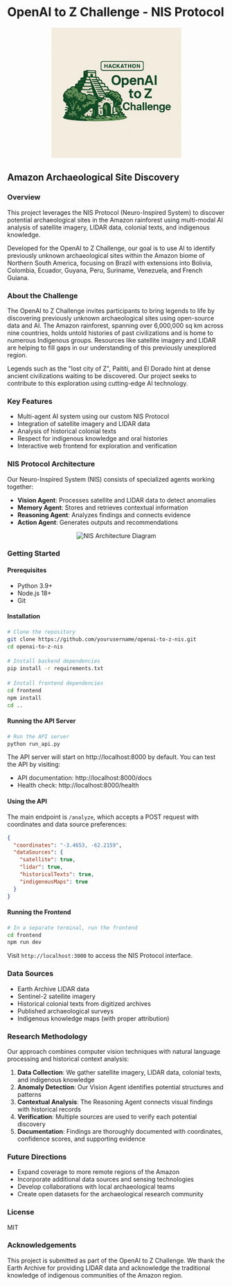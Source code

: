 # OpenAI to Z Challenge - NIS Protocol

<p align="center">
  <img src="src/images/challengelogo.png" alt="OpenAI to Z Challenge Logo" width="300"/>
</p>

## Amazon Archaeological Site Discovery

### Overview
This project leverages the NIS Protocol (Neuro-Inspired System) to discover potential archaeological sites in the Amazon rainforest using multi-modal AI analysis of satellite imagery, LIDAR data, colonial texts, and indigenous knowledge.

Developed for the OpenAI to Z Challenge, our goal is to use AI to identify previously unknown archaeological sites within the Amazon biome of Northern South America, focusing on Brazil with extensions into Bolivia, Colombia, Ecuador, Guyana, Peru, Suriname, Venezuela, and French Guiana.

### About the Challenge
The OpenAI to Z Challenge invites participants to bring legends to life by discovering previously unknown archaeological sites using open-source data and AI. The Amazon rainforest, spanning over 6,000,000 sq km across nine countries, holds untold histories of past civilizations and is home to numerous Indigenous groups. Resources like satellite imagery and LIDAR are helping to fill gaps in our understanding of this previously unexplored region.

Legends such as the "lost city of Z", Paititi, and El Dorado hint at dense ancient civilizations waiting to be discovered. Our project seeks to contribute to this exploration using cutting-edge AI technology.

### Key Features
- Multi-agent AI system using our custom NIS Protocol
- Integration of satellite imagery and LIDAR data
- Analysis of historical colonial texts
- Respect for indigenous knowledge and oral histories
- Interactive web frontend for exploration and verification

### NIS Protocol Architecture
Our Neuro-Inspired System (NIS) consists of specialized agents working together:
- **Vision Agent**: Processes satellite and LIDAR data to detect anomalies
- **Memory Agent**: Stores and retrieves contextual information
- **Reasoning Agent**: Analyzes findings and connects evidence
- **Action Agent**: Generates outputs and recommendations

<p align="center">
  <img src="NIS_Architecture.png" alt="NIS Architecture Diagram" width="600"/>
</p>

### Getting Started

#### Prerequisites
- Python 3.9+
- Node.js 18+
- Git

#### Installation

```bash
# Clone the repository
git clone https://github.com/yourusername/openai-to-z-nis.git
cd openai-to-z-nis

# Install backend dependencies
pip install -r requirements.txt

# Install frontend dependencies
cd frontend
npm install
cd ..
```

#### Running the API Server

```bash
# Run the API server
python run_api.py
```

The API server will start on http://localhost:8000 by default. You can test the API by visiting:
- API documentation: http://localhost:8000/docs
- Health check: http://localhost:8000/health

#### Using the API

The main endpoint is `/analyze`, which accepts a POST request with coordinates and data source preferences:

```json
{
  "coordinates": "-3.4653, -62.2159",
  "dataSources": {
    "satellite": true,
    "lidar": true,
    "historicalTexts": true,
    "indigenousMaps": true
  }
}
```

#### Running the Frontend

```bash
# In a separate terminal, run the frontend
cd frontend
npm run dev
```

Visit `http://localhost:3000` to access the NIS Protocol interface.

### Data Sources
- Earth Archive LIDAR data
- Sentinel-2 satellite imagery
- Historical colonial texts from digitized archives
- Published archaeological surveys
- Indigenous knowledge maps (with proper attribution)

### Research Methodology
Our approach combines computer vision techniques with natural language processing and historical context analysis:

1. **Data Collection**: We gather satellite imagery, LIDAR data, colonial texts, and indigenous knowledge
2. **Anomaly Detection**: Our Vision Agent identifies potential structures and patterns
3. **Contextual Analysis**: The Reasoning Agent connects visual findings with historical records
4. **Verification**: Multiple sources are used to verify each potential discovery
5. **Documentation**: Findings are thoroughly documented with coordinates, confidence scores, and supporting evidence

### Future Directions
- Expand coverage to more remote regions of the Amazon
- Incorporate additional data sources and sensing technologies
- Develop collaborations with local archaeological teams
- Create open datasets for the archaeological research community

### License
MIT

### Acknowledgements
This project is submitted as part of the OpenAI to Z Challenge. We thank the Earth Archive for providing LIDAR data and acknowledge the traditional knowledge of indigenous communities of the Amazon region. 